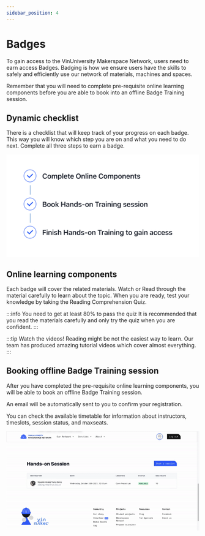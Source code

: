 ```yaml
---
sidebar_position: 4
---
```


# Badges

To gain access to the VinUniversity Makerspace Network, users need to earn access Badges. Badging is how we ensure users have the skills to safely and efficiently use our network of materials, machines and spaces.

Remember that you will need to complete pre-requisite online learning components before you are able to book into an offline Badge Training session.

## Dynamic checklist

There is a checklist that will keep track of your progress on each badge. This way you will know which step you are on and what you need to do next. Complete all three steps to earn a badge.

![](/img/getting-started/checklist.png)

## Online learning components

Each badge will cover the related materials. Watch or Read through the material carefully to learn about the topic. When you are ready, test your knowledge by taking the Reading Comprehension Quiz.

:::info You need to get at least 80% to pass the quiz
It is recommended that you read the materials carefully and only try the quiz when you are confident.
:::

:::tip Watch the videos!
Reading might be not the easiest way to learn. Our team has produced amazing tutorial videos which cover almost everything.
:::


## Booking offline Badge Training session

After you have completed the pre-requisite online learning components, you will be able to book an offline Badge Training session. 

An email will be automatically sent to you to confirm your registration.

You can check the available timetable for information about instructors, timeslots, session status, and maxseats.

![](/img/getting-started/booking.gif)
